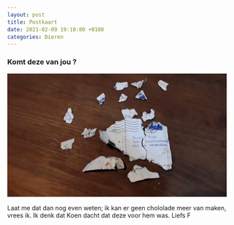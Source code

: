 ```yaml
---
layout: post
title: Postkaart
date: 2021-02-09 19:10:00 +0100
categories: Dieren
---
```


### Komt deze van jou ?

![post_koen](../assets/post_koen.jpg)

Laat me dat dan nog even weten; ik kan er geen chololade meer van maken, vrees ik. Ik denk dat Koen dacht dat deze voor hem was. Liefs F